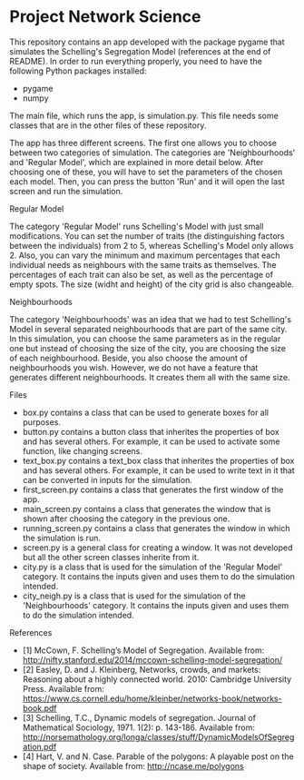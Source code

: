 # Project Network Science

This repository contains an app developed with the package pygame that simulates the Schelling's Segregation Model (references at the end of README).
In order to run everything properly, you need to have the following Python packages installed:
- pygame
- numpy

The main file, which runs the app, is simulation.py. This file needs some classes that are in the other files of these repository.

The app has three different screens. The first one allows you to choose between two categories of simulation.
The categories are 'Neighbourhoods' and 'Regular Model', which are explained in more detail below.
After choosing one of these, you will have to set the parameters of the chosen each model. 
Then, you can press the button 'Run' and it will open the last screen and run the simulation.

Regular Model

The category 'Regular Model' runs Schelling's Model with just small modifications.
You can set the number of traits (the distinguishing factors between the individuals) from 2 to 5, whereas Schelling's Model only allows 2.
Also, you can vary the minimum and maximum percentages that each individual needs as neighbours with the same traits as themselves.
The percentages of each trait can also be set, as well as the percentage of empty spots. 
The size (widht and height) of the city grid is also changeable.

Neighbourhoods

The category 'Neighbourhoods' was an idea that we had to test Schelling's Model in several separated neighbourhoods that are part of the same city.
In this simulation, you can choose the same parameters as in the regular one but instead of choosing the size of the city, you are choosing the size of each neighbourhood.
Beside, you also choose the amount of neighbourhoods you wish.
However, we do not have a feature that generates different neighbourhoods.
It creates them all with the same size.

Files

- box.py contains a class that can be used to generate boxes for all purposes.
- button.py contains a button class that inherites the properties of box and has several others. For example, it can be used to activate some function, like changing screens.
- text_box.py contains a text_box class that inherites the properties of box and has several others. For example, it can be used to write text in it that can be converted in inputs for the simulation.
- first_screen.py contains a class that generates the first window of the app.
- main_screen.py contains a class that generates the window that is shown after choosing the category in the previous one.
- running_screen.py contains a class that generates the window in which the simulation is run.
- screen.py is a general class for creating a window. It was not developed but all the other screen classes inherite from it.
- city.py is a class that is used for the simulation of the 'Regular Model' category. It contains the inputs given and uses them to do the simulation intended.
- city_neigh.py is a class that is used for the simulation of the 'Neighbourhoods' category. It contains the inputs given and uses them to do the simulation intended.

References

- [1] McCown, F. Schelling’s Model of Segregation.
Available from: http://nifty.stanford.edu/2014/mccown-schelling-model-segregation/
- [2] Easley, D. and J. Kleinberg, Networks, crowds, and markets: Reasoning about a highly connected
world. 2010: Cambridge University Press.
Available from: https://www.cs.cornell.edu/home/kleinber/networks-book/networks-book.pdf
- [3] Schelling, T.C., Dynamic models of segregation. Journal of Mathematical Sociology, 1971. 1(2):
p. 143-186.
Available from: http://norsemathology.org/longa/classes/stuff/DynamicModelsOfSegregation.pdf
- [4] Hart, V. and N. Case. Parable of the polygons: A playable post on the shape of society.
Available from: http://ncase.me/polygons
